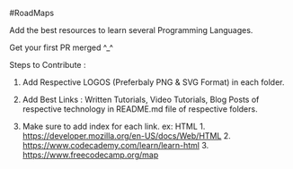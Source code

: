 
#RoadMaps

Add the best resources to learn several Programming Languages.

   Get your first PR merged ^_^
   
   Steps to Contribute :

1. Add Respective LOGOS (Preferbaly PNG & SVG Format) in each folder.

2. Add Best Links : Written Tutorials, Video Tutorials, Blog Posts of respective technology in README.md file of respective folders.

3. Make sure to add index for each link.
	ex: HTML
		1. https://developer.mozilla.org/en-US/docs/Web/HTML
		2. https://www.codecademy.com/learn/learn-html
		3. https://www.freecodecamp.org/map		

		

